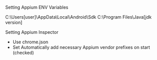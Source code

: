 Setting Appium ENV Variables

C:\Users\[user]\AppData\Local\Android\Sdk
C:\Program Files\Java\[jdk version]

Setting Appium Inspector 

- Use chrome.json
- Set Automatically add necessary Appium vendor prefixes on start (checked)
